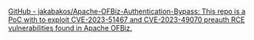 

[](https://github.com/K3ysTr0K3R/CVE-2023-51467-EXPLOIT/blob/4bbf7ccb0bfb7d891b50a4c40836aff545746635/README.md)

[GitHub - jakabakos/Apache-OFBiz-Authentication-Bypass: This repo is a PoC with to exploit CVE-2023-51467 and CVE-2023-49070 preauth RCE vulnerabilities found in Apache OFBiz.](https://github.com/jakabakos/Apache-OFBiz-Authentication-Bypass?source=post_page-----b0045ddbc33a--------------------------------)


